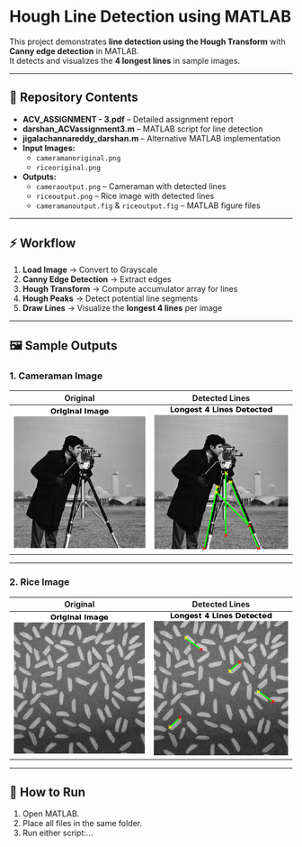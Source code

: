 # Hough Line Detection using MATLAB

This project demonstrates **line detection using the Hough Transform** with **Canny edge detection** in MATLAB.  
It detects and visualizes the **4 longest lines** in sample images.  


---

## 📂 Repository Contents

- **ACV_ASSIGNMENT - 3.pdf** – Detailed assignment report
- **darshan_ACVassignment3.m** – MATLAB script for line detection
- **jigalachannareddy_darshan.m** – Alternative MATLAB implementation
- **Input Images:**  
  - `cameramanoriginal.png`  
  - `riceoriginal.png`  
- **Outputs:**  
  - `cameraoutput.png` – Cameraman with detected lines  
  - `riceoutput.png` – Rice image with detected lines  
  - `cameramanoutput.fig` & `riceoutput.fig` – MATLAB figure files  

---

## ⚡ Workflow

1. **Load Image** → Convert to Grayscale  
2. **Canny Edge Detection** → Extract edges  
3. **Hough Transform** → Compute accumulator array for lines  
4. **Hough Peaks** → Detect potential line segments  
5. **Draw Lines** → Visualize the **longest 4 lines** per image

---

## 🖼️ Sample Outputs

### **1. Cameraman Image**

Original | Detected Lines
:-------------------------:|:-------------------------:
![Cameraman Original](cameramanoriginal.png) | ![Cameraman Output](cameraoutput.png)

---

### **2. Rice Image**

Original | Detected Lines
:-------------------------:|:-------------------------:
![Rice Original](riceoriginal.png) | ![Rice Output](riceoutput.png)

---

## 🚀 How to Run

1. Open MATLAB.  
2. Place all files in the same folder.  
3. Run either script:...
>>>>
```matlab
